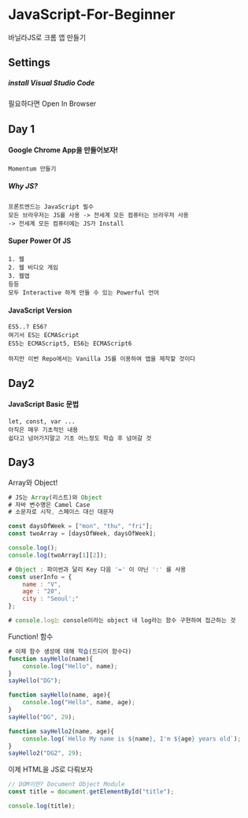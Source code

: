 # JavaScript-For-Beginner
바닐라JS로 크롬 앱 만들기

## Settings

##### install Visual Studio Code

필요하다면 Open In Browser

## Day 1

#### Google Chrome App을 만들어보자!

```
Momentum 만들기
```

##### Why JS?

```
프론트엔드는 JavaScript 필수
모든 브라우저는 JS를 사용 -> 전세계 모든 컴퓨터는 브라우저 사용 
-> 전세계 모든 컴퓨터에는 JS가 Install
```

#### Super Power Of JS

```
1. 웹
2. 웹 비디오 게임
3. 웹앱
등등
모두 Interactive 하게 만들 수 있는 Powerful 언어
```

#### JavaScript Version

```
ES5..? ES6?
여기서 ES는 ECMAScript
ES5는 ECMAScript5, ES6는 ECMAScript6

하지만 이번 Repo에서는 Vanilla JS를 이용하여 앱을 제작할 것이다
```

## Day2

#### JavaScript Basic 문법

```
let, const, var ...
아직은 매우 기초적인 내용
쉽다고 넘어가지말고 기초 어느정도 학습 후 넘어갈 것
```

## Day3

Array와 Object!

```javascript
# JS는 Array(리스트)와 Object
# 자바 변수명은 Camel Case
# 소문자로 시작, 스페이스 대신 대문자 

const daysOfWeek = ["mon", "thu", "fri"];
const twoArray = [daysOfWeek, daysOfWeek];

console.log();
console.log(twoArray[1][2]);

# Object : 파이썬과 달리 Key 다음 '=' 이 아닌 ':' 를 사용
const userInfo = {
    name : "V", 
    age : "20",
    city : "Seoul';"
};

# console.log는 console이라는 object 내 log라는 함수 구현하여 접근하는 것
```



Function! 함수

```javascript
# 이제 함수 생성에 대해 학습(드디어 함수다)
function sayHello(name){
    console.log("Hello", name);
}
sayHello("DG");

function sayHello(name, age){
    console.log("Hello", name, age);
}
sayHello("DG", 29);

function sayHello2(name, age){
    console.log(`Hello My name is ${name}, I'm ${age} years old`);
}
sayHello2("DG2", 29);
```



이제 HTML을 JS로 다뤄보자

```javascript
// DOM이란? Document Object Module
const title = document.getElementById("title");

console.log(title);
```

